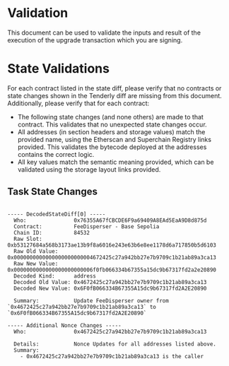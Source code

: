 # Validation

This document can be used to validate the inputs and result of the execution of the upgrade transaction which you are signing.


# State Validations

For each contract listed in the state diff, please verify that no contracts or state changes shown in the Tenderly diff are missing from this document. Additionally, please verify that for each contract:

- The following state changes (and none others) are made to that contract. This validates that no unexpected state
  changes occur.
- All addresses (in section headers and storage values) match the provided name, using the Etherscan and Superchain
  Registry links provided. This validates the bytecode deployed at the addresses contains the correct logic.
- All key values match the semantic meaning provided, which can be validated using the storage layout links provided.


## Task State Changes

<pre>
<code>
----- DecodedStateDiff[0] -----
  Who:               0x76355A67fCBCDE6F9a69409A8EAd5EaA9D8d875d
  Contract:          FeeDisperser - Base Sepolia
  Chain ID:          84532
  Raw Slot:          0xb53127684a568b3173ae13b9f8a6016e243e63b6e8ee1178d6a717850b5d6103
  Raw Old Value:     0x0000000000000000000000004672425c27a942bb27e7b9709c1b21ab89a3ca13
  Raw New Value:     0x0000000000000000000000006f0fb066334b67355a15dc9b67317fd2a2e20890
  Decoded Kind:      address
  Decoded Old Value: 0x4672425c27a942bb27e7b9709c1b21ab89a3ca13
  Decoded New Value: 0x6F0fB066334B67355A15dc9b67317fd2A2E20890

  Summary:           Update FeeDisperser owner from `0x4672425c27a942bb27e7b9709c1b21ab89a3ca13` to `0x6F0fB066334B67355A15dc9b67317fd2A2E20890`

----- Additional Nonce Changes -----
  Who:               0x4672425c27a942bb27e7b9709c1b21ab89a3ca13

  Details:           Nonce Updates for all addresses listed above.
  Summary:
    - 0x4672425c27a942bb27e7b9709c1b21ab89a3ca13 is the caller
</pre>
